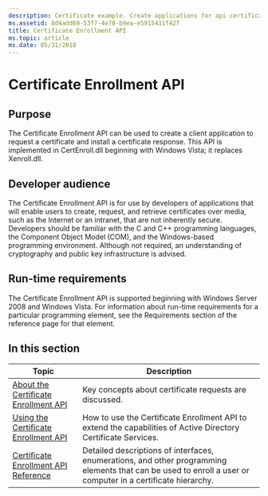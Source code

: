 ```yaml
---
description: Certificate example. Create applications for api certification, install SSL certificate, server certificate, create certificate over media, such as the Internet or an intranet, that are not inherently secure.
ms.assetid: 8d4add69-53f7-4e78-b9ea-e5915411f42f
title: Certificate Enrollment API
ms.topic: article
ms.date: 05/31/2018
---
```


# Certificate Enrollment API

## Purpose

The Certificate Enrollment API can be used to create a client application to request a certificate and install a certificate response. This API is implemented in CertEnroll.dll beginning with Windows Vista; it replaces Xenroll.dll.

## Developer audience

The Certificate Enrollment API is for use by developers of applications that will enable users to create, request, and retrieve certificates over media, such as the Internet or an intranet, that are not inherently secure. Developers should be familiar with the C and C++ programming languages, the Component Object Model (COM), and the Windows-based programming environment. Although not required, an understanding of cryptography and public key infrastructure is advised.

## Run-time requirements

The Certificate Enrollment API is supported beginning with Windows Server 2008 and Windows Vista. For information about run-time requirements for a particular programming element, see the Requirements section of the reference page for that element.

## In this section



| Topic                                                                                       | Description                                                                                                                                                            |
|---------------------------------------------------------------------------------------------|------------------------------------------------------------------------------------------------------------------------------------------------------------------------|
| [About the Certificate Enrollment API](about-the-certificate-enrollment-api.md)<br/> | Key concepts about certificate requests are discussed.<br/>                                                                                                      |
| [Using the Certificate Enrollment API](using-the-certificate-enrollment-api.md)<br/> | How to use the Certificate Enrollment API to extend the capabilities of Active Directory Certificate Services.<br/>                                              |
| [Certificate Enrollment API Reference](certificate-enrollment-api-reference.md)<br/> | Detailed descriptions of interfaces, enumerations, and other programming elements that can be used to enroll a user or computer in a certificate hierarchy.<br/> |



 

 

 




